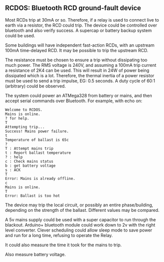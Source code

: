 RCDOS: Bluetooth RCD ground-fault device
----------------------------------------

Most RCDs trip at 30mA or so. Therefore, if a relay is used to connect live to
earth via a resistor, the RCD could trip. The device could be controlled over
bluetooth and also verify success. A supercap or battery backup system could be
used.

Some buildings will have independent fast-action RCDs, with an upstream 100mA
time-delayed RCD. It may be possible to trip the upstream RCD.

The resistance must be chosen to ensure a trip without dissipating too much
power. The RMS voltage is 240V, and assuming a 100mA trip current a resistance
of 2K4 can be used. This will result in 24W of power being dissipated which is
a lot. Therefore, the thermal inertia of a power resistor must be used to send
a trip impulse, EG: 0.5 seconds. A duty cycle of 60:1 (arbitrary) could be
observed.

The system could power an ATMega328 from battery or mains, and then accept
serial commands over Bluetooth. For example, with echo on:

	Welcome to RCDOS.
	Mains is online.
	? for help.
	T
	Attempting trip...
	Success! Mains power failure.
	t
	Temperature of ballast is 65c
	?
	T : Attempt mains trip
	t : Report ballast temperature
	? : help
	c : Check mains status
	b : get battery voltage
	s : ACK
	T
	Error: Mains is already offline.
	c
	Mains is online.
	T
	Error: Ballast is too hot

The device may trip the local circuit, or possibly an entire phase/building,
depending on the strength of the ballast. Different values may be compared.


A 5v mains supply could be used with a super capacitor to run through the
blackout. Arduino+ bluetooth module could work down to 2v with the right level
converter. Clever scheduling could allow sleep mode to save power and run for a
long time, refusing to operate the Relay.

It could also measure the time it took for the mains to trip.

Also measure battery voltage.
